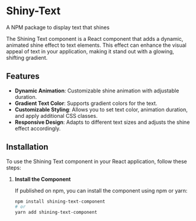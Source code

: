 # Shiny-Text

A NPM package to display text that shines

The Shining Text component is a React component that adds a dynamic, animated shine effect to text elements. This effect can enhance the visual appeal of text in your application, making it stand out with a glowing, shifting gradient.

## Features

- **Dynamic Animation**: Customizable shine animation with adjustable duration.
- **Gradient Text Color**: Supports gradient colors for the text.
- **Customizable Styling**: Allows you to set text color, animation duration, and apply additional CSS classes.
- **Responsive Design**: Adapts to different text sizes and adjusts the shine effect accordingly.

## Installation

To use the Shining Text component in your React application, follow these steps:

1. **Install the Component**

   If published on npm, you can install the component using npm or yarn:

   ```bash
   npm install shining-text-component
   # or
   yarn add shining-text-component
   ```
